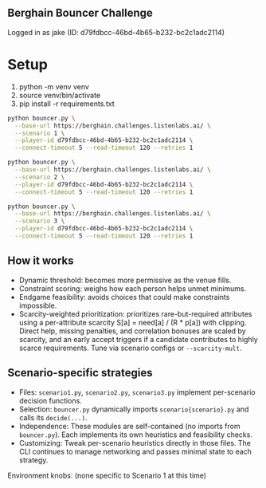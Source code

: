 ## Berghain Bouncer Challenge

Logged in as jake (ID: d79fdbcc-46bd-4b65-b232-bc2c1adc2114)

# Setup

1. python -m venv venv
2. source venv/bin/activate
3. pip install -r requirements.txt

```bash
python bouncer.py \
  --base-url https://berghain.challenges.listenlabs.ai/ \
  --scenario 1 \
  --player-id d79fdbcc-46bd-4b65-b232-bc2c1adc2114 \
  --connect-timeout 5 --read-timeout 120 --retries 1
```

```bash
python bouncer.py \
  --base-url https://berghain.challenges.listenlabs.ai/ \
  --scenario 2 \
  --player-id d79fdbcc-46bd-4b65-b232-bc2c1adc2114 \
  --connect-timeout 5 --read-timeout 120 --retries 1
```

```bash
python bouncer.py \
  --base-url https://berghain.challenges.listenlabs.ai/ \
  --scenario 3 \
  --player-id d79fdbcc-46bd-4b65-b232-bc2c1adc2114 \
  --connect-timeout 5 --read-timeout 120 --retries 1
```

## How it works

- Dynamic threshold: becomes more permissive as the venue fills.
- Constraint scoring: weighs how each person helps unmet minimums.
- Endgame feasibility: avoids choices that could make constraints impossible.
- Scarcity-weighted prioritization: prioritizes rare-but-required attributes using a per-attribute scarcity S[a] = need[a] / (R \* p[a]) with clipping. Direct help, missing penalties, and correlation bonuses are scaled by scarcity, and an early accept triggers if a candidate contributes to highly scarce requirements. Tune via scenario configs or `--scarcity-mult`.

## Scenario-specific strategies

- Files: `scenario1.py`, `scenario2.py`, `scenario3.py` implement per-scenario decision functions.
- Selection: `bouncer.py` dynamically imports `scenario{scenario}.py` and calls its `decide(...)`.
- Independence: These modules are self-contained (no imports from `bouncer.py`). Each implements its own heuristics and feasibility checks.
- Customizing: Tweak per-scenario heuristics directly in those files. The CLI continues to manage networking and passes minimal state to each strategy.

Environment knobs:
(none specific to Scenario 1 at this time)
